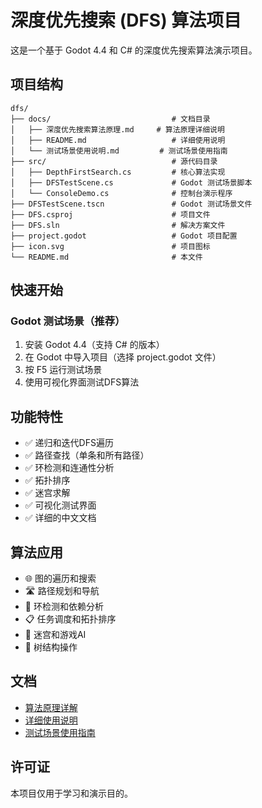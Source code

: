 # 深度优先搜索 (DFS) 算法项目

这是一个基于 Godot 4.4 和 C# 的深度优先搜索算法演示项目。

## 项目结构

```
dfs/
├── docs/                           # 文档目录
│   ├── 深度优先搜索算法原理.md     # 算法原理详细说明
│   ├── README.md                   # 详细使用说明
│   └── 测试场景使用说明.md         # 测试场景使用指南
├── src/                            # 源代码目录
│   ├── DepthFirstSearch.cs         # 核心算法实现
│   ├── DFSTestScene.cs             # Godot 测试场景脚本
│   └── ConsoleDemo.cs              # 控制台演示程序
├── DFSTestScene.tscn               # Godot 测试场景文件
├── DFS.csproj                      # 项目文件
├── DFS.sln                         # 解决方案文件
├── project.godot                   # Godot 项目配置
├── icon.svg                        # 项目图标
└── README.md                       # 本文件
```

## 快速开始

### Godot 测试场景（推荐）

1. 安装 Godot 4.4（支持 C# 的版本）
2. 在 Godot 中导入项目（选择 project.godot 文件）
3. 按 F5 运行测试场景
4. 使用可视化界面测试DFS算法

## 功能特性

- ✅ 递归和迭代DFS遍历
- ✅ 路径查找（单条和所有路径）
- ✅ 环检测和连通性分析
- ✅ 拓扑排序
- ✅ 迷宫求解
- ✅ 可视化测试界面
- ✅ 详细的中文文档

## 算法应用

- 🌐 图的遍历和搜索
- 🛣️ 路径规划和导航
- 🔄 环检测和依赖分析
- 📋 任务调度和拓扑排序
- 🏰 迷宫和游戏AI
- 🌳 树结构操作

## 文档

- [算法原理详解](docs/深度优先搜索算法原理.md)
- [详细使用说明](docs/README.md)
- [测试场景使用指南](docs/测试场景使用说明.md)

## 许可证

本项目仅用于学习和演示目的。